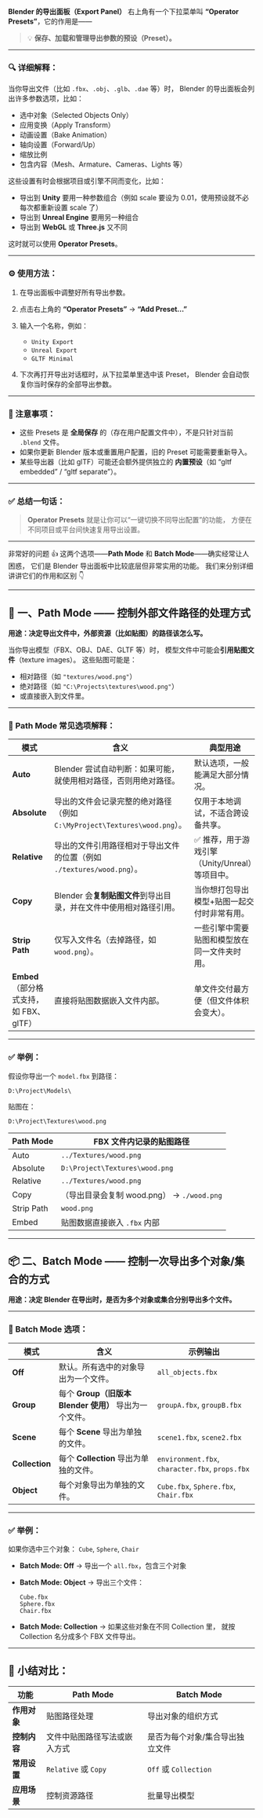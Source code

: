 **Blender 的导出面板（Export Panel）** 右上角有一个下拉菜单叫 **“Operator Presets”**，它的作用是——

> 💡 **保存、加载和管理导出参数的预设（Preset）。**

---

### 🔍 详细解释：

当你导出文件（比如 `.fbx`、`.obj`、`.glb`、`.dae` 等）时，
Blender 的导出面板会列出许多参数选项，比如：

* 选中对象（Selected Objects Only）
* 应用变换（Apply Transform）
* 动画设置（Bake Animation）
* 轴向设置（Forward/Up）
* 缩放比例
* 包含内容（Mesh、Armature、Cameras、Lights 等）

这些设置有时会根据项目或引擎不同而变化，比如：

* 导出到 **Unity** 要用一种参数组合（例如 scale 要设为 0.01，使用预设就不必每次都重新设置 scale 了）
* 导出到 **Unreal Engine** 要用另一种组合
* 导出到 **WebGL** 或 **Three.js** 又不同

这时就可以使用 **Operator Presets**。

---

### ⚙️ 使用方法：

1. 在导出面板中调整好所有导出参数。
2. 点击右上角的 **“Operator Presets”** → **“Add Preset…”**
3. 输入一个名称，例如：

   * `Unity Export`
   * `Unreal Export`
   * `GLTF Minimal`
4. 下次再打开导出对话框时，从下拉菜单里选中该 Preset，
   Blender 会自动恢复你当时保存的全部导出参数。

---

### 🧠 注意事项：

* 这些 Presets 是 **全局保存** 的（存在用户配置文件中），不是只针对当前 `.blend` 文件。
* 如果你更新 Blender 版本或重置用户配置，旧的 Preset 可能需要重新导入。
* 某些导出器（比如 glTF）可能还会额外提供独立的 **内置预设**（如 “gltf embedded” / “gltf separate”）。

---

### ✅ 总结一句话：

> **Operator Presets** 就是让你可以“一键切换不同导出配置”的功能，
> 方便在不同项目或平台间快速复用导出设置。

---

非常好的问题 👍
这两个选项——**Path Mode** 和 **Batch Mode**——确实经常让人困惑，
它们是 Blender 导出面板中比较底层但非常实用的功能。
我们来分别详细讲讲它们的作用和区别 👇

---

## 🧭 一、Path Mode —— 控制**外部文件路径的处理方式**

**用途：决定导出文件中，外部资源（比如贴图）的路径该怎么写。**

当你导出模型（FBX、OBJ、DAE、GLTF 等）时，
模型文件中可能会**引用贴图文件**（texture images）。
这些贴图可能是：

* 相对路径（如 `"textures/wood.png"`）
* 绝对路径（如 `"C:\Projects\textures\wood.png"`）
* 或直接嵌入到文件里。

---

### 🔧 Path Mode 常见选项解释：

| 模式                           | 含义                                                    | 典型用途                           |
| ---------------------------- | ----------------------------------------------------- | ------------------------------ |
| **Auto**                     | Blender 尝试自动判断：如果可能，就使用相对路径，否则用绝对路径。                  | 默认选项，一般能满足大部分情况。               |
| **Absolute**                 | 导出的文件会记录完整的绝对路径（例如 `C:\MyProject\Textures\wood.png`）。 | 仅用于本地调试，不适合跨设备共享。              |
| **Relative**                 | 导出的文件引用路径相对于导出文件的位置（例如 `./textures/wood.png`）。        | ✅ 推荐，用于游戏引擎（Unity/Unreal）等项目中。 |
| **Copy**                     | Blender 会**复制贴图文件**到导出目录，并在文件中使用相对路径引用。               | 当你想打包导出模型+贴图一起交付时非常有用。         |
| **Strip Path**               | 仅写入文件名（去掉路径，如 `wood.png`）。                            | 一些引擎中需要贴图和模型放在同一文件夹时用。         |
| **Embed**（部分格式支持，如 FBX、glTF） | 直接将贴图数据嵌入文件内部。                                        | 单文件交付最方便（但文件体积会变大）。            |

---

### ✅ 举例：

假设你导出一个 `model.fbx` 到路径：

```
D:\Project\Models\
```

贴图在：

```
D:\Project\Textures\wood.png
```

| Path Mode  | FBX 文件内记录的贴图路径                    |
| ---------- | --------------------------------- |
| Auto       | `../Textures/wood.png`            |
| Absolute   | `D:\Project\Textures\wood.png`    |
| Relative   | `../Textures/wood.png`            |
| Copy       | （导出目录会复制 wood.png） → `./wood.png` |
| Strip Path | `wood.png`                        |
| Embed      | 贴图数据直接嵌入 `.fbx` 内部                |

---

## 📦 二、Batch Mode —— 控制**一次导出多个对象/集合的方式**

**用途：决定 Blender 在导出时，是否为多个对象或集合分别导出多个文件。**

---

### 🔧 Batch Mode 选项：

| 模式             | 含义                                    | 示例输出                                            |
| -------------- | ------------------------------------- | ----------------------------------------------- |
| **Off**        | 默认。所有选中的对象导出为一个文件。                    | `all_objects.fbx`                               |
| **Group**      | 每个 **Group（旧版本 Blender 使用）** 导出为一个文件。 | `groupA.fbx`, `groupB.fbx`                      |
| **Scene**      | 每个 **Scene** 导出为单独的文件。                | `scene1.fbx`, `scene2.fbx`                      |
| **Collection** | 每个 **Collection** 导出为单独的文件。           | `environment.fbx`, `character.fbx`, `props.fbx` |
| **Object**     | 每个对象导出为单独的文件。                         | `Cube.fbx`, `Sphere.fbx`, `Chair.fbx`           |

---

### ✅ 举例：

如果你选中三个对象：
`Cube`, `Sphere`, `Chair`

* **Batch Mode: Off** → 导出一个 `all.fbx`，包含三个对象
* **Batch Mode: Object** → 导出三个文件：

  ```
  Cube.fbx
  Sphere.fbx
  Chair.fbx
  ```
* **Batch Mode: Collection** → 如果这些对象在不同 Collection 里，
  就按 Collection 名分成多个 FBX 文件导出。

---

## 🧩 小结对比：

| 功能       | Path Mode           | Batch Mode           |
| -------- | ------------------- | -------------------- |
| **作用对象** | 贴图路径处理              | 导出对象的组织方式            |
| **控制内容** | 文件中贴图路径写法或嵌入方式      | 是否为每个对象/集合导出独立文件     |
| **常用设置** | `Relative` 或 `Copy` | `Off` 或 `Collection` |
| **应用场景** | 控制资源路径              | 批量导出模型               |
